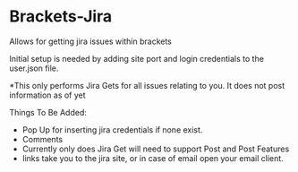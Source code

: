 Brackets-Jira
=============

Allows for getting jira issues within brackets

Initial setup is needed by adding site port and login credentials to the user.json file.

*This only performs Jira Gets for all issues relating to you. It does not post information as of yet

Things To Be Added:

- Pop Up for inserting jira credentials if none exist.
- Comments
- Currently only does Jira Get will need to support Post and Post Features
- links take you to the jira site, or in case of email open your email client.

